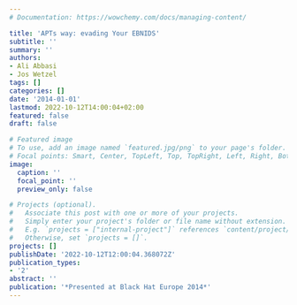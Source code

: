 ```yaml
---
# Documentation: https://wowchemy.com/docs/managing-content/

title: 'APTs way: evading Your EBNIDS'
subtitle: ''
summary: ''
authors:
- Ali Abbasi
- Jos Wetzel
tags: []
categories: []
date: '2014-01-01'
lastmod: 2022-10-12T14:00:04+02:00
featured: false
draft: false

# Featured image
# To use, add an image named `featured.jpg/png` to your page's folder.
# Focal points: Smart, Center, TopLeft, Top, TopRight, Left, Right, BottomLeft, Bottom, BottomRight.
image:
  caption: ''
  focal_point: ''
  preview_only: false

# Projects (optional).
#   Associate this post with one or more of your projects.
#   Simply enter your project's folder or file name without extension.
#   E.g. `projects = ["internal-project"]` references `content/project/deep-learning/index.md`.
#   Otherwise, set `projects = []`.
projects: []
publishDate: '2022-10-12T12:00:04.368072Z'
publication_types:
- '2'
abstract: ''
publication: '*Presented at Black Hat Europe 2014*'
---
```

